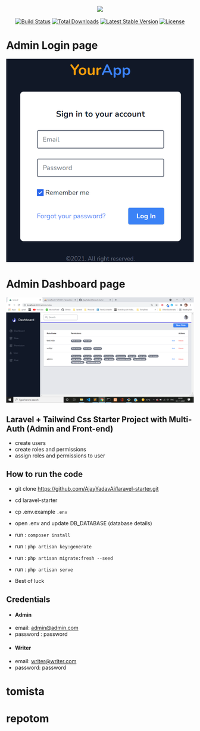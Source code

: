 <p align="center"><a href="https://laravel.com" target="_blank"><img src="https://raw.githubusercontent.com/laravel/art/master/logo-lockup/5%20SVG/2%20CMYK/1%20Full%20Color/laravel-logolockup-cmyk-red.svg" width="400"></a></p>

<p align="center">
<a href="https://travis-ci.org/laravel/framework"><img src="https://travis-ci.org/laravel/framework.svg" alt="Build Status"></a>
<a href="https://packagist.org/packages/laravel/framework"><img src="https://img.shields.io/packagist/dt/laravel/framework" alt="Total Downloads"></a>
<a href="https://packagist.org/packages/laravel/framework"><img src="https://img.shields.io/packagist/v/laravel/framework" alt="Latest Stable Version"></a>
<a href="https://packagist.org/packages/laravel/framework"><img src="https://img.shields.io/packagist/l/laravel/framework" alt="License"></a>
</p>

# Admin Login page

![alt text](https://github.com/AjayYadavAi/laravel-starter/blob/main/admin-login.png?raw=true)

# Admin Dashboard page

![alt text](https://github.com/AjayYadavAi/laravel-starter/blob/main/admin-dashboard.png?raw=true)




## Laravel + Tailwind Css Starter Project with Multi-Auth (Admin and Front-end)
- create users 
- create roles and permissions
- assign roles and permissions to user



## How to run the code
- git clone https://github.com/AjayYadavAi/laravel-starter.git
- cd laravel-starter
- cp .env.example `.env`
- open .env and update DB_DATABASE (database details)
- run : `composer install`
- run : `php artisan key:generate`
- run : `php artisan migrate:fresh --seed`
- run : `php artisan serve`

- Best of luck 


## Credentials
- #### Admin
- email: admin@admin.com
- password : password
- #### Writer
- email: writer@writer.com
- password: password
# tomista
# repotom
